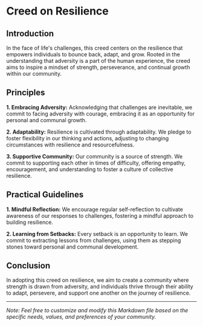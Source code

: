 # Creed on Resilience

## Introduction

In the face of life's challenges, this creed centers on the resilience that empowers individuals to bounce back, adapt, and grow. Rooted in the understanding that adversity is a part of the human experience, the creed aims to inspire a mindset of strength, perseverance, and continual growth within our community.

## Principles

**1. Embracing Adversity:** Acknowledging that challenges are inevitable, we commit to facing adversity with courage, embracing it as an opportunity for personal and communal growth.

**2. Adaptability:** Resilience is cultivated through adaptability. We pledge to foster flexibility in our thinking and actions, adjusting to changing circumstances with resilience and resourcefulness.

**3. Supportive Community:** Our community is a source of strength. We commit to supporting each other in times of difficulty, offering empathy, encouragement, and understanding to foster a culture of collective resilience.

## Practical Guidelines

**1. Mindful Reflection:** We encourage regular self-reflection to cultivate awareness of our responses to challenges, fostering a mindful approach to building resilience.

**2. Learning from Setbacks:** Every setback is an opportunity to learn. We commit to extracting lessons from challenges, using them as stepping stones toward personal and communal development.

## Conclusion

In adopting this creed on resilience, we aim to create a community where strength is drawn from adversity, and individuals thrive through their ability to adapt, persevere, and support one another on the journey of resilience.

---
*Note: Feel free to customize and modify this Markdown file based on the specific needs, values, and preferences of your community.*
